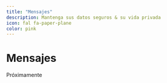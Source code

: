 ```yaml
---
title: "Mensajes"
description: Mantenga sus datos seguros & su vida privada
icon: fal fa-paper-plane
color: pink
---
```


# Mensajes

<span class="tag yellow">Próximamente</span>